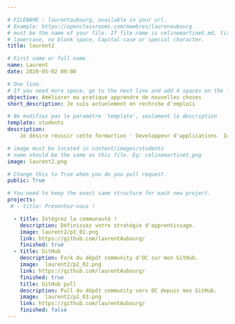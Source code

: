 ```yaml
---

# FILENAME : laurentaubourg, available in your url.
# Example: https://openclassrooms.com/membres/laurenaubourg
# must be the name of your file. If file name is celinemartinet.md, title is celinemartinet.
# lowercase, no blank space, Capital case or special character.
title: laurent2

# First name or full name
name: Laurent
date: 2020-05-02 09:00

# One line.
# If you need more space, go to the next line and add 4 spaces on the left, as in 'description'.
objective: Améliorer ma pratique apprendre de nouvelles choses
short_description: Je suis actuelement en rechrche d'emploii

# Ne modifiez pas le paramètre 'template', seulement la description
template: students
description:
    Je désire réussir cette formartion ' Developpeur d'applications  Ios ' dans une pratique commune avec tous las  autres membres de ce groupe

# image must be located in content/images/students
# name should be the same as this file. Eg: celinemartinet.png
image: laurent2.png

# Change this to True when you do you pull request.
public: True

# You need to keep the exact same structure for each new project.
projects:
 # - title: Présentez-vous !

  - title: Intégrez la communauté !
    description: Définissez votre stratégie d'apprentissage. 
    image: laurent2/p1_01.png
    link: https://github.com/laurentAubourg/
    finished: true
  - title: GitHub
    description: Fork du dépôt community d'OC sur mon GitHub. 
    image:  laurent2/p2_02.png
    link: https://github.com/laurentAubourg/
    finished: true
    title: GitHub pull
    description: Pull du dépôt community vers OC depuis mon GitHub. 
    image:  laurent2/p2_03.png
    link: https://github.com/laurentAubourg/
    finished: false
---
```


